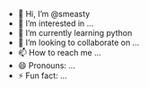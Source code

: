 - 👋 Hi, I’m @smeasty
- 👀 I’m interested in ...
- 🌱 I’m currently learning python
- 💞️ I’m looking to collaborate on ...
- 📫 How to reach me ...
- 😄 Pronouns: ...
- ⚡ Fun fact: ...

<!---
smeasty/smeasty is a ✨ special ✨ repository because its `README.md` (this file) appears on your GitHub profile.
You can click the Preview link to take a look at your changes.
--->
